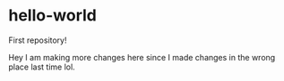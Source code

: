 # hello-world
First repository!


Hey I am making more changes here since I made changes in the wrong place last time lol.
